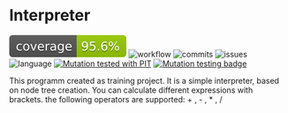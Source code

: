 # Interpreter



![Coverage](.github/badges/jacoco.svg)
![workflow](https://github.com/mrlis89/Interpreter/actions/workflows/gradle.yml/badge.svg)
![commits](https://img.shields.io/github/commit-activity/m/mrlis89/Interpreter)
![issues](https://img.shields.io/github/issues/mrlis89/Interpreter)
![language](https://img.shields.io/github/languages/top/mrlis89/Interpreter)
[![Mutation tested with PIT](https://img.shields.io/badge/-Mutation%20tested%20with%20PIT-blue.svg)](http://pitest.org/)
[![Mutation testing badge](https://img.shields.io/endpoint?style=flat&url=https%3A%2F%2Fbadge-api.stryker-mutator.io%2Fgithub.com%2Fmrlis89%2FInterpreter%2Fmaster)](https://dashboard.stryker-mutator.io/reports/github.com/mrlis89/Interpreter/master)


This programm created as training project.
It is a simple interpreter, based on node tree creation.
You can calculate different expressions with brackets.
the following operators are supported: + , - , * , /


